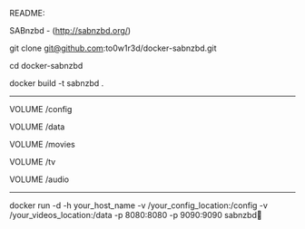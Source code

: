 README: 

SABnzbd - (http://sabnzbd.org/)

git clone git@github.com:to0w1r3d/docker-sabnzbd.git 

cd docker-sabnzbd

docker build -t sabnzbd .  

____________

VOLUME /config

VOLUME /data

VOLUME /movies

VOLUME /tv

VOLUME /audio

____________



docker run -d -h your_host_name -v /your_config_location:/config -v /your_videos_location:/data -p 8080:8080 -p 9090:9090 sabnzbd
